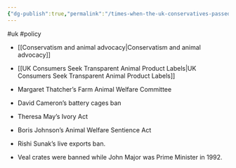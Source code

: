 ```yaml
---
{"dg-publish":true,"permalink":"/times-when-the-uk-conservatives-passed-pro-animal-laws/","created":"2024-08-13T09:40:07.019+01:00","updated":"2025-09-29T00:31:02.979+01:00"}
---
```


#uk #policy 

- [[Conservatism and animal advocacy\|Conservatism and animal advocacy]]
- [[UK Consumers Seek Transparent Animal Product Labels\|UK Consumers Seek Transparent Animal Product Labels]]

- Margaret Thatcher’s Farm Animal Welfare Committee
- David Cameron’s battery cages ban
- Theresa May’s Ivory Act
- Boris Johnson’s Animal Welfare Sentience Act
- Rishi Sunak’s live exports ban.
- Veal crates were banned while John Major was Prime Minister in 1992.